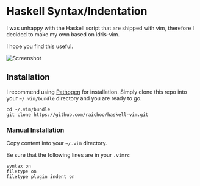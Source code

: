 Haskell Syntax/Indentation
==========================

I was unhappy with the Haskell script that are
shipped with vim, therefore I decided to make my
own based on idris-vim.

I hope you find this useful.

![Screenshot](http://raichoo.github.io/images/haskell-vim.png)

## Installation

I recommend using [Pathogen][] for installation. Simply clone
this repo into your `~/.vim/bundle` directory and you are ready to go.

    cd ~/.vim/bundle
    git clone https://github.com/raichoo/haskell-vim.git

### Manual Installation

Copy content into your `~/.vim` directory.

Be sure that the following lines are in your
`.vimrc`


    syntax on
    filetype on
    filetype plugin indent on

[Pathogen]: https://github.com/tpope/vim-pathogen
